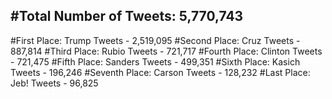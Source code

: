 #Total Number of Tweets: 5,770,743 
---
#First Place: Trump Tweets - 2,519,095
#Second Place: Cruz Tweets - 887,814
#Third Place: Rubio Tweets - 721,717
#Fourth Place: Clinton Tweets - 721,475
#Fifth Place: Sanders Tweets - 499,351
#Sixth Place: Kasich Tweets - 196,246
#Seventh Place: Carson Tweets - 128,232
#Last Place: Jeb! Tweets - 96,825
